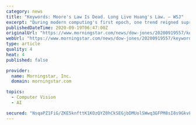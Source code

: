 ```yaml
---
category: news
title: "Keywords: Moore's Law Is Dead. Long Live Huang's Law. — WSJ"
excerpt: "During modern computing's first epoch, one trend reigned supreme: Moore's Law. Actually a prediction by Intel Corp. co-founder Gordon Moore rather than any sort of physical law, Moore's Law held that the number of transistors on a chip doubles roughly every two years."
publishedDateTime: 2020-09-19T06:47:00Z
originalUrl: "https://www.morningstar.com/news/dow-jones/20200919557/keywords-moores-law-is-dead-long-live-huangs-law-wsj"
webUrl: "https://www.morningstar.com/news/dow-jones/20200919557/keywords-moores-law-is-dead-long-live-huangs-law-wsj"
type: article
quality: 4
heat: 4
published: false

provider:
  name: Morningstar, Inc.
  domain: morningstar.com

topics:
  - Computer Vision
  - AI

secured: "NsqaPZ1FiG/ZKE5knfttK1KOzQYZ0hCkSEGjbDMUolSWwq3GFPM8sI8s9GkvF3Fte93EZQy9cgzyYOwCvVu3V5c1kPREQaK97wDR0uzYIsO+iCUKIxIAVSachLYF8DC0LwFBwc4M40kR/gSEM1z77po9nsp9JOo0+IexK5zd1/tO49bAz/RpX8dWwBqGFRzVVRg9Pn5e8JxiOMMzb1vHUeYKkbN9kvwykochWAFnE3UZsfEQS3NHoScPop84kvnwP03jAPFs6XkPi4p22CiQig6aXo2Fp8jj9qUxWCsN/4AlDvMQBc78kHu3JAMMYdGh9sUbiNGX9jsR5spjuTOvXE3TfB8/eVrYfIAtlbpBuOI=;OycWGAD8FOBcgjk6qcCqFg=="
---
```


